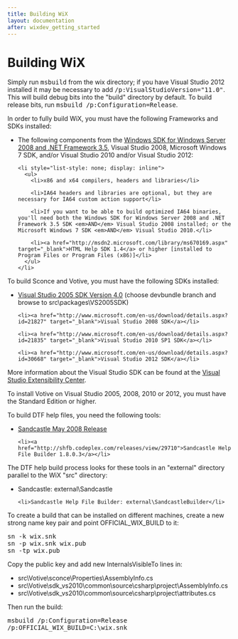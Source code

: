 ```yaml
---
title: Building WiX
layout: documentation
after: wixdev_getting_started
---
```


  <h1>Building WiX</h1>

  <p>Simply run <kbd>msbuild</kbd> from the wix directory; if you have Visual Studio 2012 installed it may be necessary to add <kbd>/p:VisualStudioVersion="11.0"</kbd>. This will build debug bits into the "build" directory by default. To build release bits, run <kbd>msbuild /p:Configuration=Release</kbd>.</p>

  <p>In order to fully build WiX, you must have the following Frameworks and SDKs installed:</p>

  <ul>
    <li>The following components from the <a href="http://www.microsoft.com/downloads/details.aspx?FamilyId=E6E1C3DF-A74F-4207-8586-711EBE331CDC" target="_blank">Windows SDK for Windows Server 2008 and .NET Framework 3.5</a>, Visual Studio 2008, Microsoft Windows 7 SDK, and/or Visual Studio 2010 and/or Visual Studio 2012:</li>

    <li style="list-style: none; display: inline">
      <ul>
        <li>x86 and x64 compilers, headers and libraries</li>

        <li>IA64 headers and libraries are optional, but they are necessary for IA64 custom action support</li>

        <li>If you want to be able to build optimized IA64 binaries, you'll need both the Windows SDK for Windows Server 2008 and .NET Framework 3.5 SDK <em>AND</em> Visual Studio 2008 installed; or the Microsoft Windows 7 SDK <em>AND</em> Visual Studio 2010.</li>

        <li><a href="http://msdn2.microsoft.com/library/ms670169.aspx" target="_blank">HTML Help SDK 1.4</a> or higher [installed to Program Files or Program Files (x86)]</li>
      </ul>
    </li>
  </ul>

  <p>To build Sconce and Votive, you must have the following SDKs installed:</p>

  <ul>
    <li><a href="http://wix.codeplex.com/SourceControl/BrowseLatest" target="_blank">Visual Studio 2005 SDK Version 4.0</a> (choose devbundle branch and browse to src\packages\VS2005SDK)</li>

    <li><a href="http://www.microsoft.com/en-us/download/details.aspx?id=21827" target="_blank">Visual Studio 2008 SDK</a></li>

    <li><a href="http://www.microsoft.com/en-us/download/details.aspx?id=21835" target="_blank">Visual Studio 2010 SP1 SDK</a></li>

    <li><a href="http://www.microsoft.com/en-us/download/details.aspx?id=30668" target="_blank">Visual Studio 2012 SDK</a></li>
  </ul>

  <p>More information about the Visual Studio SDK can be found at the <a href="http://msdn.microsoft.com/en-gb/vstudio/vextend.aspx" target="_blank">Visual Studio Extensibility Center</a>.</p>

  <p>To install Votive on Visual Studio 2005, 2008, 2010 or 2012, you must have the Standard Edition or higher.</p>

  <p>To build DTF help files, you need the following tools:</p>

  <ul>
    <li><a href="http://sandcastle.codeplex.com/releases/view/13873">Sandcastle May 2008 Release</a></li>

    <li><a href="http://shfb.codeplex.com/releases/view/29710">Sandcastle Help File Builder 1.8.0.3</a></li>
  </ul>

  <p>The DTF help build process looks for these tools in an "external" directory parallel to the WiX "src" directory:</p>

  <ul>
    <li>Sandcastle: external\Sandcastle</li>

    <li>Sandcastle Help File Builder: external\SandcastleBuilder</li>
  </ul>

  <p>To create a build that can be installed on different machines, create a new strong name key pair and point OFFICIAL_WIX_BUILD to it:</p>

  <kbd>sn -k wix.snk</kbd><br>
  <kbd>sn -p wix.snk wix.pub</kbd><br>
  <kbd>sn -tp wix.pub</kbd><br>

  <p>Copy the public key and add new InternalsVisibleTo lines in:</p>

  <ul>
    <li>src\Votive\sconce\Properties\AssemblyInfo.cs</li>
    <li>src\Votive\sdk_vs2010\common\source\csharp\project\AssemblyInfo.cs</li>
    <li>src\Votive\sdk_vs2010\common\source\csharp\project\attributes.cs</li>
  </ul>

Then run the build:

<kbd>msbuild /p:Configuration=Release /p:OFFICIAL_WIX_BUILD=C:\wix.snk</kbd>
